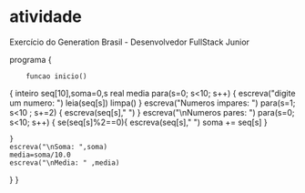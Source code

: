 # atividade
Exercício do Generation Brasil - Desenvolvedor FullStack Junior

programa
{
	

		funcao inicio()
{
	inteiro seq[10],soma=0,s
	real media
	para(s=0; s<10; s++)
	{
		escreva("digite um numero: ")
		leia(seq[s])
		limpa()
	}
	escreva("Numeros impares: ")
	para(s=1; s<10 ; s+=2)
	{
		escreva(seq[s]," ")
	}
	escreva("\nNumeros pares: ")
	para(s=0; s<10; s++)
	{
		se(seq[s]%2==0){
			escreva(seq[s]," ")
			soma += seq[s]
		}
				
	}
	escreva("\nSoma: ",soma)
	media=soma/10.0
	escreva("\nMedia: " ,media)
}
}
